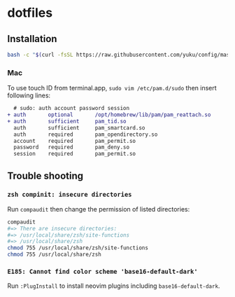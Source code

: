 # dotfiles

## Installation

```bash
bash -c "$(curl -fsSL https://raw.githubusercontent.com/yuku/config/master/etc/install)"
```

### Mac

To use touch ID from terminal.app, `sudo vim /etc/pam.d/sudo` then insert following lines:

```diff
  # sudo: auth account password session
+ auth       optional       /opt/homebrew/lib/pam/pam_reattach.so
+ auth       sufficient     pam_tid.so
  auth       sufficient     pam_smartcard.so
  auth       required       pam_opendirectory.so
  account    required       pam_permit.so
  password   required       pam_deny.so
  session    required       pam_permit.so
```

## Trouble shooting

### `zsh compinit: insecure directories`

Run `compaudit` then change the permission of listed directories:

```bash
compaudit
#=> There are insecure directories:
#=> /usr/local/share/zsh/site-functions
#=> /usr/local/share/zsh
chmod 755 /usr/local/share/zsh/site-functions
chmod 755 /usr/local/share/zsh
```

### `E185: Cannot find color scheme 'base16-default-dark'`

Run `:PlugInstall` to install neovim plugins including `base16-default-dark`.
